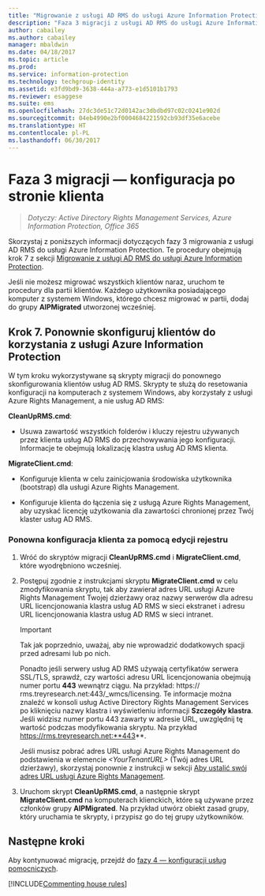 ```yaml
---
title: "Migrowanie z usługi AD RMS do usługi Azure Information Protection — faza 3"
description: "Faza 3 migracji z usługi AD RMS do usługi Azure Information Protection obejmująca krok 7 z sekcji Migrowanie z usługi AD RMS do usługi Azure Information Protection."
author: cabailey
ms.author: cabailey
manager: mbaldwin
ms.date: 04/18/2017
ms.topic: article
ms.prod: 
ms.service: information-protection
ms.technology: techgroup-identity
ms.assetid: e3fd9bd9-3638-444a-a773-e1d5101b1793
ms.reviewer: esaggese
ms.suite: ems
ms.openlocfilehash: 27dc3de51c72d0142ac3dbdbd97c02c0241e902d
ms.sourcegitcommit: 04eb4990e2bf0004684221592cb93df35e6acebe
ms.translationtype: HT
ms.contentlocale: pl-PL
ms.lasthandoff: 06/30/2017
---
```

# <a name="migration-phase-3---client-side-configuration"></a>Faza 3 migracji — konfiguracja po stronie klienta

>*Dotyczy: Active Directory Rights Management Services, Azure Information Protection, Office 365*

Skorzystaj z poniższych informacji dotyczących fazy 3 migrowania z usługi AD RMS do usługi Azure Information Protection. Te procedury obejmują krok 7 z sekcji [Migrowanie z usługi AD RMS do usługi Azure Information Protection](migrate-from-ad-rms-to-azure-rms.md).

Jeśli nie możesz migrować wszystkich klientów naraz, uruchom te procedury dla partii klientów. Każdego użytkownika posiadającego komputer z systemem Windows, którego chcesz migrować w partii, dodaj do grupy **AIPMigrated** utworzonej wcześniej.

## <a name="step-7-reconfigure-clients-to-use-azure-information-protection"></a>Krok 7. Ponownie skonfiguruj klientów do korzystania z usługi Azure Information Protection

W tym kroku wykorzystywane są skrypty migracji do ponownego skonfigurowania klientów usług AD RMS. Skrypty te służą do resetowania konfiguracji na komputerach z systemem Windows, aby korzystały z usługi Azure Rights Management, a nie usług AD RMS: 

**CleanUpRMS.cmd**:

- Usuwa zawartość wszystkich folderów i kluczy rejestru używanych przez klienta usług AD RMS do przechowywania jego konfiguracji. Informacje te obejmują lokalizację klastra usług AD RMS klienta.

**MigrateClient.cmd**:

- Konfiguruje klienta w celu zainicjowania środowiska użytkownika (bootstrap) dla usługi Azure Rights Management.

-  Konfiguruje klienta do łączenia się z usługą Azure Rights Management, aby uzyskać licencję użytkowania dla zawartości chronionej przez Twój klaster usług AD RMS. 


### <a name="client-reconfiguration-by-using-registry-edits"></a>Ponowna konfiguracja klienta za pomocą edycji rejestru

1. Wróć do skryptów migracji **CleanUpRMS.cmd** i **MigrateClient.cmd**, które wyodrębniono wcześniej.

2.  Postępuj zgodnie z instrukcjami skryptu **MigrateClient.cmd** w celu zmodyfikowania skryptu, tak aby zawierał adres URL usługi Azure Rights Management Twojej dzierżawy oraz nazwy serwerów dla adresu URL licencjonowania klastra usług AD RMS w sieci ekstranet i adresu URL licencjonowania klastra usług AD RMS w sieci intranet.

    > [!IMPORTANT]
    > Tak jak poprzednio, uważaj, aby nie wprowadzić dodatkowych spacji przed adresami lub po nich.
    > 
    > Ponadto jeśli serwery usług AD RMS używają certyfikatów serwera SSL/TLS, sprawdź, czy wartości adresu URL licencjonowania obejmują numer portu **443** wewnątrz ciągu. Na przykład: https:// rms.treyresearch.net:443/_wmcs/licensing. Te informacje można znaleźć w konsoli usług Active Directory Rights Management Services po kliknięciu nazwy klastra i wyświetleniu informacji **Szczegóły klastra**. Jeśli widzisz numer portu 443 zawarty w adresie URL, uwzględnij tę wartość podczas modyfikowania skryptu. Na przykład https://rms.treyresearch.net:**443**. 

    Jeśli musisz pobrać adres URL usługi Azure Rights Management do podstawienia w elemencie *&lt;YourTenantURL&gt;* (Twój adres URL dzierżawy), skorzystaj ponownie z instrukcji w sekcji [Aby ustalić swój adres URL usługi Azure Rights Management](migrate-from-ad-rms-phase1.md#to-identify-your-azure-rights-management-service-url).

3.  Uruchom skrypt **CleanUpRMS.cmd**, a następnie skrypt **MigrateClient.cmd** na komputerach klienckich, które są używane przez członków grupy **AIPMigrated**. Na przykład utwórz obiekt zasad grupy, który uruchamia te skrypty, i przypisz go do tej grupy użytkowników.


## <a name="next-steps"></a>Następne kroki
Aby kontynuować migrację, przejdź do [fazy 4 — konfiguracji usług pomocniczych](migrate-from-ad-rms-phase3.md).

[!INCLUDE[Commenting house rules](../includes/houserules.md)]